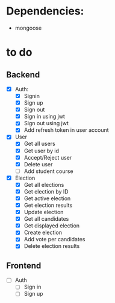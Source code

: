 # Dependencies:
- mongoose

# to do
## Backend
- [x] Auth:
    - [x] Signin
    - [x] Sign up
    - [x] Sign out
    - [x] Sign in using jwt
    - [x] Sign out using jwt
    - [x] Add refresh token in user account

- [x] User
    - [x] Get all users
    - [x] Get user by id
    - [x] Accept/Reject user
    - [x] Delete user
    - [ ] Add student course

- [x] Election
    - [x] Get all elections
    - [x] Get election by ID
    - [x] Get active election
    - [x] Get election results
    - [x] Update election
    - [x] Get all candidates
    - [x] Get displayed election
    - [x] Create election
    - [x] Add vote per candidates
    - [x] Delete election results

## Frontend

- [ ] Auth
    - [ ] Sign in
    - [ ] Sign up